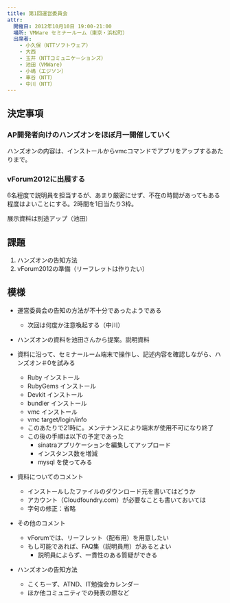 ```yaml
---
title: 第1回運営委員会
attr:
  開催日: 2012年10月10日 19:00-21:00
  場所: VMWare セミナールーム（東京・浜松町）
  出席者:
    - 小久保（NTTソフトウェア）
    - 大西
    - 玉井（NTTコミュニケーションズ）
    - 池田（VMWare)
    - 小嶋（エジソン）
    - 車谷（NTT）
    - 中川（NTT）
---
```


## 決定事項

### AP開発者向けのハンズオンをほぼ月一開催していく

ハンズオンの内容は、インストールからvmcコマンドでアプリをアップするあたりまで。

### vForum2012に出展する

6名程度で説明員を担当するが、あまり厳密にせず、不在の時間があってもある程度はよいことにする。2時間を1日当たり3枠。

展示資料は別途アップ（池田）


## 課題

1. ハンズオンの告知方法
2. vForum2012の準備（リーフレットは作りたい）


## 模様

* 運営委員会の告知の方法が不十分であったようである
  * 次回は何度か注意喚起する（中川）


* ハンズオンの資料を池田さんから提案。説明資料
* 資料に沿って、セミナールーム端末で操作し、記述内容を確認しながら、ハンズオン＃0を試みる
  * Ruby インストール
  * RubyGems インストール
  * Devkit インストール
  * bundler インストール
  * vmc インストール
  * vmc target/login/info
  * このあたりで21時に。メンテナンスにより端末が使用不可になり終了
  * この後の手順は以下の予定であった
    * sinatraアプリケーションを編集してアップロード
    * インスタンス数を増減
    * mysql を使ってみる
 

* 資料についてのコメント
  * インストールしたファイルのダウンロード元を書いてはどうか
  * アカウント（Cloudfoundry.com）が必要なことも書いておいては
  * 字句の修正：省略

* その他のコメント
  * vForumでは、リーフレット（配布用）を用意したい
  * もし可能であれば、FAQ集（説明員用）があるとよい
    * 説明員によらず、一貫性のある質疑ができる

* ハンズオンの告知方法
  * こくちーず、ATND、IT勉強会カレンダー
  * ほか他コミュニティでの発表の際など
